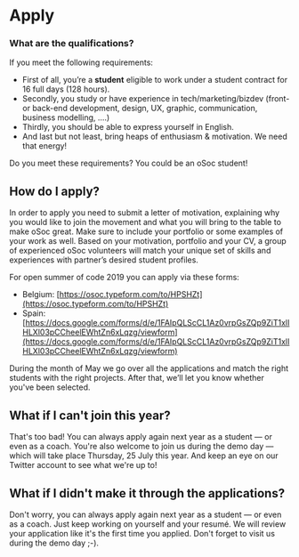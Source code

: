 # Apply

### What are the qualifications?

If you meet the following requirements:

* First of all, you’re a **student** eligible to work under a student contract for 16 full days \(128 hours\).
* Secondly, you study or have experience in tech/marketing/bizdev \(front- or back-end development, design, UX, graphic, communication, business modelling, ....\)
* Thirdly, you should be able to express yourself in English.
* And last but not least, bring heaps of enthusiasm & motivation. We need that energy!

Do you meet these requirements? You could be an oSoc student!

## How do I apply?

In order to apply you need to submit a letter of motivation, explaining why you would like to join the movement and what you will bring to the table to make oSoc great. Make sure to include your portfolio or some examples of your work as well. Based on your motivation, portfolio and your CV, a group of experienced oSoc volunteers will match your unique set of skills and experiences with partner’s desired student profiles.

For open summer of code 2019 you can apply via these forms:

* Belgium: [https://osoc.typeform.com/to/HPSHZt](https://osoc.typeform.com/to/HPSHZt)
* Spain: [https://docs.google.com/forms/d/e/1FAIpQLScCL1Az0vrpGsZQp9ZiT1xlIHLXl03pCCheelEWhtZn6xLqzg/viewform](https://docs.google.com/forms/d/e/1FAIpQLScCL1Az0vrpGsZQp9ZiT1xlIHLXl03pCCheelEWhtZn6xLqzg/viewform)

During the month of May we go over all the applications and match the right students with the right projects. After that, we’ll let you know whether you've been selected.

## What if I can't join this year?

That's too bad! You can always apply again next year as a student — or even as a coach. You're also welcome to join us during the demo day — which will take place Thursday, 25 July this year. And keep an eye on our Twitter account to see what we're up to!

## What if I didn't make it through the applications?

Don't worry, you can always apply again next year as a student — or even as a coach. Just keep working on yourself and your resumé. We will review your application like it's the first time you applied. Don't forget to visit us during the demo day ;-\).

